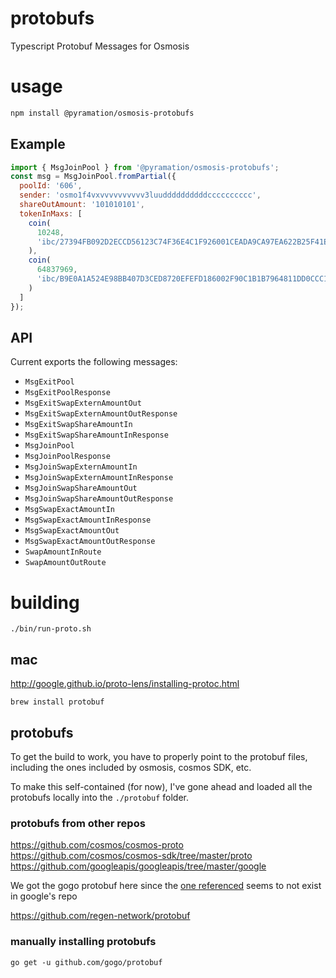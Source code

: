 # protobufs

Typescript Protobuf Messages for Osmosis

# usage

```sh
npm install @pyramation/osmosis-protobufs
```

## Example

```js
import { MsgJoinPool } from '@pyramation/osmosis-protobufs';
const msg = MsgJoinPool.fromPartial({
  poolId: '606',
  sender: 'osmo1f4vxvvvvvvvvvv3luuddddddddddcccccccccc',
  shareOutAmount: '101010101',
  tokenInMaxs: [
    coin(
      10248,
      'ibc/27394FB092D2ECCD56123C74F36E4C1F926001CEADA9CA97EA622B25F41E5EB2'
    ),
    coin(
      64837969,
      'ibc/B9E0A1A524E98BB407D3CED8720EFEFD186002F90C1B1B7964811DD0CCC12228'
    )
  ]
});
```

## API

Current exports the following messages:

- `MsgExitPool`
- `MsgExitPoolResponse`
- `MsgExitSwapExternAmountOut`
- `MsgExitSwapExternAmountOutResponse`
- `MsgExitSwapShareAmountIn`
- `MsgExitSwapShareAmountInResponse`
- `MsgJoinPool`
- `MsgJoinPoolResponse`
- `MsgJoinSwapExternAmountIn`
- `MsgJoinSwapExternAmountInResponse`
- `MsgJoinSwapShareAmountOut`
- `MsgJoinSwapShareAmountOutResponse`
- `MsgSwapExactAmountIn`
- `MsgSwapExactAmountInResponse`
- `MsgSwapExactAmountOut`
- `MsgSwapExactAmountOutResponse`
- `SwapAmountInRoute`
- `SwapAmountOutRoute`

# building

```
./bin/run-proto.sh
```

## mac

http://google.github.io/proto-lens/installing-protoc.html

```
brew install protobuf
```

## protobufs

To get the build to work, you have to properly point to the protobuf files, including the ones included by osmosis, cosmos SDK, etc. 

To make this self-contained (for now), I've gone ahead and loaded all the protobufs locally into the `./protobuf` folder. 

### protobufs from other repos

https://github.com/cosmos/cosmos-proto
https://github.com/cosmos/cosmos-sdk/tree/master/proto
https://github.com/googleapis/googleapis/tree/master/google


We got the gogo protobuf here since the [one referenced](https://github.com/gogo/protobuf/issues/737) seems to not exist in google's repo

https://github.com/regen-network/protobuf

### manually installing protobufs

```
go get -u github.com/gogo/protobuf
```

